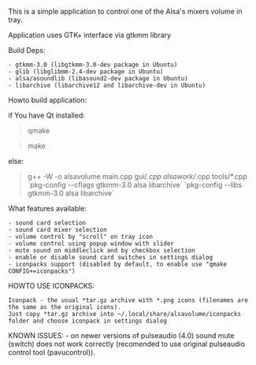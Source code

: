 This is a simple application to control one of the Alsa's mixers volume in tray.

Application uses GTK+ interface via gtkmm library

Build Deps:

	- gtkmm-3.0 (libgtkmm-3.0-dev package in Ubuntu)
	- glib (libglibmm-2.4-dev package in Ubuntu)
	- alsa/asoundlib (libasound2-dev package in Ubuntu)
	- libarchive (libarchive12 and libarchive-dev in Ubuntu)

Howto build application:

if You have Qt installed:

>qmake

>make

else:

>g++ -W -o alsavolume main.cpp  gui/*.cpp alsawork/*.cpp tools/*.cpp \`pkg-config --cflags gtkmm-3.0 alsa libarchive\` \`pkg-config --libs gtkmm-3.0 alsa libarchive\`

What features available:

	- sound card selection
	- sound card mixer selection
	- volume control by "scroll" on tray icon
	- volume control using popup window with slider
	- mute sound on middleclick and by checkbox selection
	- enable or disable sound card switches in settings dialog
	- iconpacks support (disabled by default, to enable use "qmake CONFIG+=iconpacks")

HOWTO USE ICONPACKS:

	Iconpack - the usual *tar.gz archive with *.png icons (filenames are the same as the original icons).
	Just copy *tar.gz archive into ~/.local/share/alsavolume/iconpacks folder and choose iconpack in settings dialog
	
KNOWN ISSUES:
	- on newer versions of pulseaudio (4.0) sound mute (switch) does not work correctly (recomended to use original
	pulseaudio control tool (pavucontrol)).
